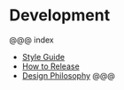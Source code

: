 # Development

@@@ index
* [Style Guide](Style-Guide.md)
* [How to Release](How-to-Release.md)
* [Design Philosophy](Design-Philosophy.md)
@@@
